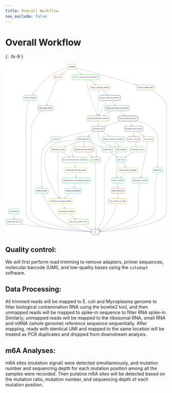 ```yaml
---
title: Overall Workflow
nav_exclude: false
---
```


# Overall Workflow
{: .fs-9 }

![pipeline](pipeline.png)

## Quality control:

We will first perform read trimming to remove adapters, primer sequences, molecular barcode (UMI), and low-quality bases using the `cutadapt` software.

## Data Processing:

All trimmed reads will be mapped to E. coli and Mycoplasma genome to filter biological contamination RNA using the bowtie2 tool, and then unmapped reads will be mapped to spike-in sequence to filter RNA spike-in. Similarly, unmapped reads will be mapped to the ribosomal RNA, small RNA and mRNA (whole genome) reference sequence sequentially. After mapping, reads with identical UMI and mapped to the same location will be treated as PCR duplicates and dropped from downstream analysis.

## m6A Analyses:

m6A sites (mutation signal) were detected simultaneously, and mutation number and sequencing depth for each mutation position among all the samples were recorded. Then putative m6A sites will be detected based on the mutation ratio, mutation number, and sequencing depth of each mutation position.
